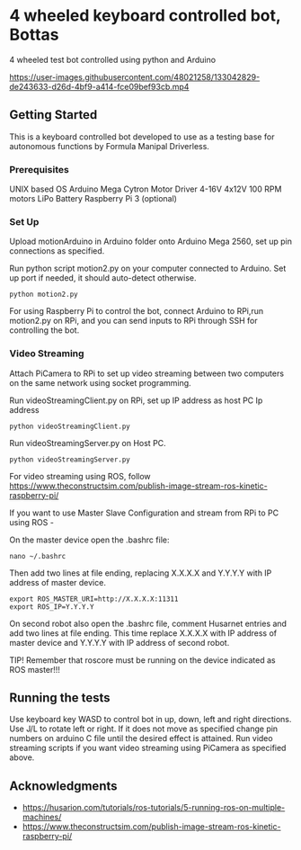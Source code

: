 # 4 wheeled keyboard controlled bot, Bottas

4 wheeled test bot controlled using python and Arduino


https://user-images.githubusercontent.com/48021258/133042829-de243633-d26d-4bf9-a414-fce09bef93cb.mp4



## Getting Started

This is a keyboard controlled bot developed to use as a testing base for autonomous functions by Formula Manipal Driverless.

### Prerequisites

UNIX based OS
Arduino Mega
Cytron Motor Driver 4-16V
4x12V 100 RPM motors
LiPo Battery 
Raspberry Pi 3 (optional)

### Set Up

Upload motionArduino in Arduino folder onto Arduino Mega 2560, set up pin connections as specified. 

Run python script motion2.py on your computer connected to Arduino. Set up port if needed, it should auto-detect otherwise.
```
python motion2.py
```
For using Raspberry Pi to control the bot, connect Arduino to RPi,run motion2.py on RPi, and you can send inputs to RPi through SSH for controlling the bot. 

### Video Streaming
Attach PiCamera to RPi to set up video streaming between two computers on the same network using socket programming.

Run videoStreamingClient.py on RPi, set up IP address as host PC Ip address
```
python videoStreamingClient.py
```
Run videoStreamingServer.py on Host PC.
```
python videoStreamingServer.py
```
For video streaming using ROS, follow https://www.theconstructsim.com/publish-image-stream-ros-kinetic-raspberry-pi/ 

If you want to use Master Slave Configuration and stream from RPi to PC using ROS - 

On the master device open the .bashrc file:
```
nano ~/.bashrc
```
Then add two lines at file ending, replacing X.X.X.X and Y.Y.Y.Y with IP address of master device.
```
export ROS_MASTER_URI=http://X.X.X.X:11311
export ROS_IP=Y.Y.Y.Y
```
On second robot also open the .bashrc file, comment Husarnet entries and add two lines at file ending. This time replace X.X.X.X with IP address of master device and Y.Y.Y.Y with IP address of second robot.

TIP! Remember that roscore must be running on the device indicated as ROS master!!!

## Running the tests

Use keyboard key WASD to control bot in up, down, left and right directions. Use J/L to rotate left or right. If it does not move as specified change pin numbers on arduino C file until the desired effect is attained.
Run video streaming scripts if you want video streaming using PiCamera as specified above.

## Acknowledgments

* https://husarion.com/tutorials/ros-tutorials/5-running-ros-on-multiple-machines/
* https://www.theconstructsim.com/publish-image-stream-ros-kinetic-raspberry-pi/
